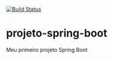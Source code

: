 [![Build Status](https://travis-ci.com/ElayneGomes/projeto-spring-boot.svg?branch=master)](https://travis-ci.com/ElayneGomes/projeto-spring-boot) 
# projeto-spring-boot
Meu primeiro projeto Spring Boot
